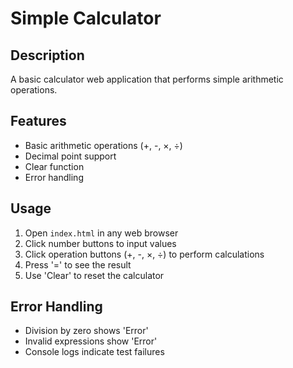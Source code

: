 # Simple Calculator

## Description
A basic calculator web application that performs simple arithmetic operations.

## Features
- Basic arithmetic operations (+, -, ×, ÷)
- Decimal point support
- Clear function
- Error handling

## Usage
1. Open `index.html` in any web browser
2. Click number buttons to input values
3. Click operation buttons (+, -, ×, ÷) to perform calculations
4. Press '=' to see the result
5. Use 'Clear' to reset the calculator

## Error Handling
- Division by zero shows 'Error'
- Invalid expressions show 'Error'
- Console logs indicate test failures
